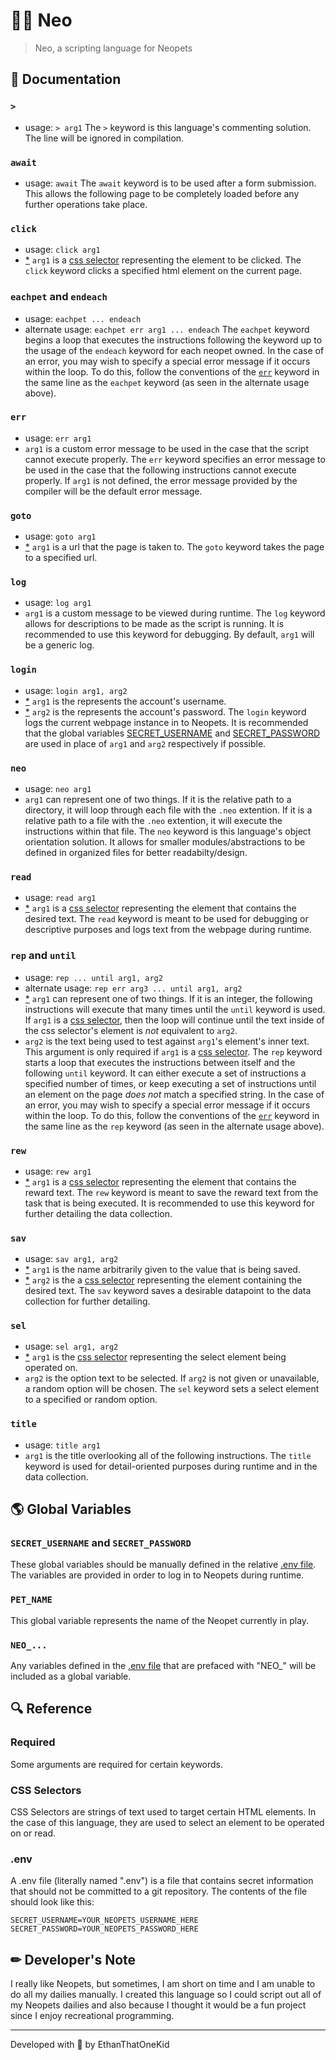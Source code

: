 # 🐱‍👤 Neo
> Neo, a scripting language for Neopets

## 📃 Documentation
### `>`
* usage: `> arg1`
The `>` keyword is this language's commenting solution. The line will be ignored in compilation.
### `await`
* usage: `await`
The `await` keyword is to be used after a form submission. This allows the following page to be completely loaded before any further operations take place.
### `click`
* usage: `click arg1`
* [*](#required) `arg1` is a [css selector](#css-selectors) representing the element to be clicked.
The `click` keyword clicks a specified html element on the current page.
### `eachpet` and `endeach`
* usage: `eachpet ... endeach`
* alternate usage: `eachpet err arg1 ... endeach`
The `eachpet` keyword begins a loop that executes the instructions following the keyword up to the usage of the `endeach` keyword for each neopet owned.
In the case of an error, you may wish to specify a special error message if it occurs within the loop. To do this, follow the conventions of the [`err`](#err) keyword in the same line as the `eachpet` keyword (as seen in the alternate usage above).
### `err`
* usage: `err arg1`
* `arg1` is a custom error message to be used in the case that the script cannot execute properly.
The `err` keyword specifies an error message to be used in the case that the following instructions cannot execute properly. If `arg1` is not defined,  the error message provided by the compiler will be the default error message.
### `goto`
* usage: `goto arg1`
* [*](#required) `arg1` is a url that the page is taken to.
The `goto` keyword takes the page to a specified url.
### `log`
* usage: `log arg1`
* `arg1` is a custom message to be viewed during runtime.
The `log` keyword allows for descriptions to be made as the script is running. It is recommended to use this keyword for debugging. By default, `arg1` will be a generic log.
### `login`
* usage: `login arg1, arg2`
* [*](#required) `arg1` is the represents the account's username.
* [*](#required) `arg2` is the represents the account's password.
The `login` keyword logs the current webpage instance in to Neopets. It is recommended that the global variables [SECRET_USERNAME](#secret_username) and [SECRET_PASSWORD](#secret_password) are used in place of `arg1` and `arg2` respectively if possible.
### `neo`
* usage: `neo arg1`
* `arg1` can represent one of two things. If it is the relative path to a directory, it will loop through each file with the `.neo` extention. If it is a relative path to a file with the `.neo` extention, it will execute the instructions within that file.
The `neo` keyword is this language's object orientation solution. It allows for smaller modules/abstractions to be defined in organized files for better readabilty/design.
### `read`
* usage: `read arg1`
* [*](#required) `arg1` is a [css selector](#css-selectors) representing the element that contains the desired text.
The `read` keyword is meant to be used for debugging or descriptive purposes and logs text from the webpage during runtime.
### `rep` and `until`
* usage: `rep ... until arg1, arg2`
* alternate usage: `rep err arg3 ... until arg1, arg2`
* [*](#required) `arg1` can represent one of two things. If it is an integer, the following instructions will execute that many times until the `until` keyword is used. If `arg1` is a [css selector](#css-selector), then the loop will continue until the text inside of the css selector's element is *not* equivalent to `arg2`.
* `arg2` is the text being used to test against `arg1`'s element's inner text. 
This argument is only required if `arg1` is a [css selector](#css-selector).
The `rep` keyword starts a loop that executes the instructions between itself and the following `until` keyword. It can either execute a set of instructions a specified number of times, or keep executing a set of instructions until an element on the page *does not* match a specified string.
In the case of an error, you may wish to specify a special error message if it occurs within the loop. To do this, follow the conventions of the [`err`](#err) keyword in the same line as the `rep` keyword (as seen in the alternate usage above).
### `rew`
* usage: `rew arg1`
* [*](#required) `arg1` is a [css selector](#css-selectors) representing the element that contains the reward text.
The `rew` keyword is meant to save the reward text from the task that is being executed. It is recommended to use this keyword for further detailing the data collection.
### `sav`
* usage: `sav arg1, arg2`
* [*](#required) `arg1` is the name arbitrarily given to the value that is being saved.
* [*](#required) `arg2` is the a [css selector](#css-selectors) representing the element containing the desired text.
The `sav` keyword saves a desirable datapoint to the data collection for further detailing.
### `sel`
* usage: `sel arg1, arg2`
* [*](#required) `arg1` is the [css selector](#css-selectors) representing the select element being operated on.
* `arg2` is the option text to be selected. If `arg2` is not given or unavailable, a random option will be chosen.
The `sel` keyword sets a select element to a specified or random option.
### `title`
* usage: `title arg1`
* `arg1` is the title overlooking all of the following instructions.
The `title` keyword is used for detail-oriented purposes during runtime and in the data collection.

## 🌎 Global Variables
### `SECRET_USERNAME` and `SECRET_PASSWORD`
These global variables should be manually defined in the relative [.env file](#.env). The variables are provided in order to log in to Neopets during runtime.
### `PET_NAME`
This global variable represents the name of the Neopet currently in play.
### `NEO_...`
Any variables defined in the [.env file](#.env) that are prefaced with "NEO_" will be included as a global variable.

## 🔍 Reference
### Required
Some arguments are required for certain keywords.
### CSS Selectors
CSS Selectors are strings of text used to target certain HTML elements. In the case of this language, they are used to select an element to be operated on or read.
### .env
A .env file (literally named ".env") is a file that contains secret information that should not be committed to a git repository. The contents of the file should look like this:
```
SECRET_USERNAME=YOUR_NEOPETS_USERNAME_HERE
SECRET_PASSWORD=YOUR_NEOPETS_PASSWORD_HERE
```

## ✏ Developer's Note
I really like Neopets, but sometimes, I am short on time and I am unable to do all my dailies manually. I created this language so I could script out all of my Neopets dailies and also because I thought it would be a fun project since I enjoy recreational programming.

---

Developed with 💖 by EthanThatOneKid